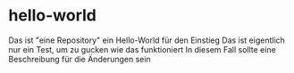# hello-world
Das ist "eine Repository" ein Hello-World für den Einstieg
Das ist eigentlich nur ein Test, um zu gucken wie das funktioniert
In diesem Fall sollte eine Beschreibung für die Änderungen sein
